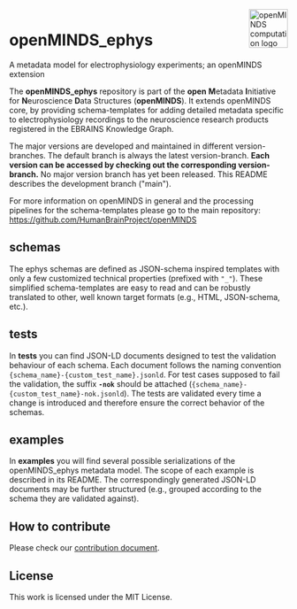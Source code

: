 <a href="https://github.com/HumanBrainProject/openMINDS_ephys/blob/694b1773f35151085cfb029f7e2178f776e86463/img/light_openMINDS-ephys-logo.png">
    <img src="https://github.com/HumanBrainProject/openMINDS_ephys/blob/694b1773f35151085cfb029f7e2178f776e86463/img/light_openMINDS-ephys-logo.png" alt="openMINDS computation logo" title="openMINDS computation" align="right" height="70" />
</a>

# openMINDS_ephys
A metadata model for electrophysiology experiments; an openMINDS extension

The **openMINDS_ephys** repository is part of the **open** **M**etadata **I**nitiative for **N**euroscience **D**ata Structures (**openMINDS**). It extends openMINDS core, by providing schema-templates for adding detailed metadata specific to electrophysiology recordings to the neuroscience research products registered in the EBRAINS Knowledge Graph.

The major versions are developed and maintained in different version-branches. The default branch is always the latest version-branch.
**Each version can be accessed by checking out the corresponding version-branch.** No major version branch has yet been released. This README describes the development branch ("main").

For more information on openMINDS in general and the processing pipelines for the schema-templates please go to the main repository: https://github.com/HumanBrainProject/openMINDS

## schemas
The ephys schemas are defined as JSON-schema inspired templates with only a few customized technical properties (prefixed with `"_"`). These simplified schema-templates are easy to read and can be robustly translated to other, well known target formats (e.g., HTML, JSON-schema, etc.).

## tests
In **tests** you can find JSON-LD documents designed to test the validation behaviour of each schema.
Each document follows the naming convention `{schema_name}-{custom_test_name}.jsonld`. For test cases supposed to fail the validation, the suffix **`-nok`** should be attached (`{schema_name}-{custom_test_name}-nok.jsonld`). The tests are validated every time a change is introduced and therefore ensure the correct behavior of the schemas.

## examples
In **examples** you will find several possible serializations of the openMINDS_ephys metadata model. The scope of each example is described in its README. The correspondingly generated JSON-LD documents may be further structured (e.g., grouped according to the schema they are validated against).

## How to contribute
Please check our [contribution document](./CONTRIBUTING.md).

## License
This work is licensed under the MIT License.
